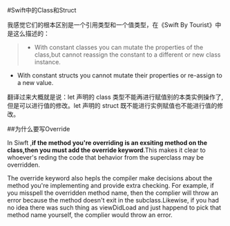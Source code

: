 #Swift中的Class和Struct

我感觉它们的根本区别是一个引用类型和一个值类型，在《Swift By Tourist》中是这么描述的：

>- With constant classes you can mutate the properties of the class,but cannot reassign the constant to a different or new class instance.
- With constant structs you cannot mutate their properties or re-assign to a new value.

翻译过来大概就是说：let 声明的 class 类型不能再进行赋值别的本类实例操作了,但是可以进行值的修改。let 声明的 struct 既不能进行实例赋值也不能进行值的修改。

##为什么要写Override

In Siwft ,**if the method you're overriding is an exsiting method on the class,then you must add the override keyword**.This makes it clear to whoever's reding the code that behavior from the superclass may be overridden.

The override keyword also hepls the compiler make decisions about the method you're implementing and provide extra checking. For example, if you misspell the overridden method name, then the complier will throw an error because the method doesn't exit in the subclass.Likewise, if you had no idea there was such thing as viewDidLoad and just happend to pick that method name yourself, the complier would throw an error.